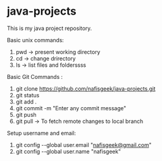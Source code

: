 # java-projects
This is my java project repository.

Basic unix commands:
1. pwd -> present working directory
2. cd <path> -> change drirectory
3. ls -> list files and folderssss


Basic Git Commands :
1. git clone https://github.com/nafisgeek/java-projects.git
2. git status
3. git add .
4. git commit -m "Enter any commit message"
5. git push
6. git pull -> To fetch remote changes to local branch


Setup username and email:
1. git config --global user.email "nafisgeek@gmail.com"
2. git config --global user.name "nafisgeek"
